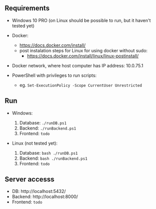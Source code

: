 ## Requirements

- Windows 10 PRO (on Linux should be possible to run, but it haven't tested yet)

- Docker:
    * https://docs.docker.com/install/
    * post instalation steps for Linux for using docker without sudo:
        * https://docs.docker.com/install/linux/linux-postinstall/
        
- Docker network, where host computer has IP address: 10.0.75.1

- PowerShell with privileges to run scripts:
    * eg. `Set-ExecutionPolicy -Scope CurrentUser Unrestricted`

   
## Run

- Windows:
    1. Database: `./runDB.ps1`
    2. Backend: `./runBackend.ps1`
    3. Frontend: `todo`

- Linux (not tested yet):
    1. Database: `bash ./runDB.ps1`
    2. Backend: `bash ./runBackend.ps1`
    3. Frontend: `todo`


## Server accesss
- DB: http://localhost:5432/
- Backend: http://localhost:8000/
- Frontend: `todo`

